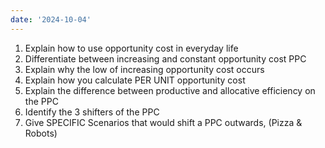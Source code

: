 ```yaml
---
date: '2024-10-04'
---
```

1. Explain how to use opportunity cost in everyday life
2. Differentiate between increasing and constant opportunity cost PPC
3. Explain why the low of increasing opportunity cost occurs
4. Explain how you calculate PER UNIT opportunity cost
5. Explain the difference between productive and allocative efficiency on the PPC
6. Identify the 3 shifters of the PPC
7. Give SPECIFIC Scenarios that would shift a PPC outwards, (Pizza & Robots)